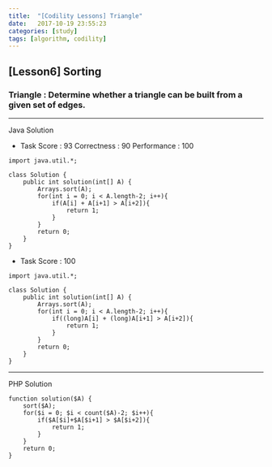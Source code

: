```yaml
---
title:  "[Codility Lessons] Triangle"
date:   2017-10-19 23:55:23
categories: [study]
tags: [algorithm, codility]
---
```

## [Lesson6] Sorting  
### Triangle : Determine whether a triangle can be built from a given set of edges.  
---
Java Solution

- Task Score : 93
Correctness : 90 	Performance : 100
```
import java.util.*;

class Solution {
    public int solution(int[] A) {
        Arrays.sort(A);
        for(int i = 0; i < A.length-2; i++){
            if(A[i] + A[i+1] > A[i+2]){
                return 1;
            }     
        }
        return 0;
    }
}
```
- Task Score : 100  
```
import java.util.*;

class Solution {
    public int solution(int[] A) {
        Arrays.sort(A);
        for(int i = 0; i < A.length-2; i++){
            if((long)A[i] + (long)A[i+1] > A[i+2]){
                return 1;
            }     
        }
        return 0;
    }
}
```
---
PHP Solution
```
function solution($A) {
    sort($A);
    for($i = 0; $i < count($A)-2; $i++){
        if($A[$i]+$A[$i+1] > $A[$i+2]){
            return 1;       
        }  
    }
    return 0;
}
```
